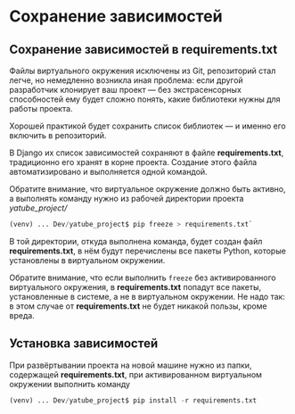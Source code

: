 # Сохранение зависимостей

## Сохранение зависимостей в requirements.txt

Файлы виртуального окружения исключены из Git, репозиторий стал легче, но немедленно возникла иная проблема: если другой разработчик клонирует ваш проект — без экстрасенсорных способностей ему будет сложно понять, какие библиотеки нужны для работы проекта.

Хорошей практикой будет сохранить список библиотек — и именно его включить в репозиторий.

В Django их список зависимостей сохраняют в файле **requirements.txt**, традиционно его хранят в корне проекта. Создание этого файла автоматизировано и выполняется одной командой.

Обратите внимание, что виртуальное окружение должно быть активно, а выполнять команду нужно из рабочей директории проекта _yatube_project/_


```python
(venv) ... Dev/yatube_project$ pip freeze > requirements.txt` 
```

В той директории, откуда выполнена команда, будет создан файл **requirements.txt**, в нём будут перечислены все пакеты Python, которые установлены в виртуальном окружении.

Обратите внимание, что если выполнить `freeze` без активированного виртуального окружения, в **requirements.txt** попадут все пакеты, установленные в системе, а не в виртуальном окружении. Не надо так: в этом случае от **requirements.txt** не будет никакой пользы, кроме вреда.

## Установка зависимостей
При развёртывании проекта на новой машине нужно из папки, содержащей **requirements.txt**, при активированном виртуальном окружении выполнить команду


```python
(venv) ... Dev/yatube_project$ pip install -r requirements.txt
```